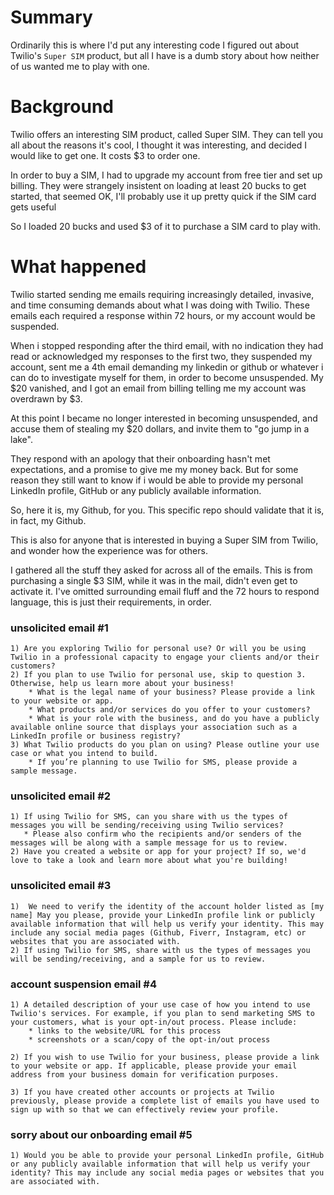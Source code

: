 Summary
=======

Ordinarily this is where I'd put any interesting code I figured out about
Twilio's `Super SIM` product, but all I have is a dumb story about how neither
of us wanted me to play with one.

Background
==========

Twilio offers an interesting SIM product, called Super SIM. They can tell you
all about the reasons it's cool, I thought it was interesting, and decided I
would like to get one. It costs $3 to order one.

In order to buy a SIM, I had to upgrade my account from free tier and set up
billing. They were strangely insistent on loading at least 20 bucks to get
started, that seemed OK, I'll probably use it up pretty quick if the SIM card
gets useful

So I loaded 20 bucks and used $3 of it to purchase a SIM card to play with.

What happened
=============

Twilio started sending me emails requiring increasingly detailed, invasive,
and time consuming demands about what I was doing with Twilio. These emails
each required a response within 72 hours, or my account would be suspended.

When i stopped responding after the third email, with no indication they had
read or acknowledged my responses to the first two, they suspended my account,
sent me a 4th email demanding my linkedin or github or whatever i can do to
investigate myself for them, in order to become unsuspended. My $20 vanished,
and I got an email from billing telling me my account was overdrawn by $3.

At this point I became no longer interested in becoming unsuspended, and accuse
them of stealing my $20 dollars, and invite them to "go jump in a lake".

They respond with an apology that their onboarding hasn't met expectations,
and a promise to give me my money back. But for some reason they still want
to know if i would be able to provide my personal LinkedIn profile, GitHub
or any publicly available information.

So, here it is, my Github, for you. This specific repo should validate that it
is, in fact, my Github.

This is also for anyone that is interested in buying a Super SIM from Twilio,
and wonder how the experience was for others.

I gathered all the stuff they asked for across all of the emails. This is from
purchasing a single $3 SIM, while it was in the mail, didn't even get to
activate it. I've omitted surrounding email fluff and the 72 hours to respond
language, this is just their requirements, in order.

### unsolicited email #1

    1) Are you exploring Twilio for personal use? Or will you be using Twilio in a professional capacity to engage your clients and/or their customers?
    2) If you plan to use Twilio for personal use, skip to question 3. Otherwise, help us learn more about your business!
        * What is the legal name of your business? Please provide a link to your website or app.
        * What products and/or services do you offer to your customers?
        * What is your role with the business, and do you have a publicly available online source that displays your association such as a LinkedIn profile or business registry?
    3) What Twilio products do you plan on using? Please outline your use case or what you intend to build. 
        * If you’re planning to use Twilio for SMS, please provide a sample message.

### unsolicited email #2

    1) If using Twilio for SMS, can you share with us the types of messages you will be sending/receiving using Twilio services?
       * Please also confirm who the recipients and/or senders of the messages will be along with a sample message for us to review.
    2) Have you created a website or app for your project? If so, we'd love to take a look and learn more about what you're building!

### unsolicited email #3

    1)  We need to verify the identity of the account holder listed as [my name] May you please, provide your LinkedIn profile link or publicly available information that will help us verify your identity. This may include any social media pages (Github, Fiverr, Instagram, etc) or websites that you are associated with.
    2) If using Twilio for SMS, share with us the types of messages you will be sending/receiving, and a sample for us to review.

### account suspension email #4

    1) A detailed description of your use case of how you intend to use Twilio's services. For example, if you plan to send marketing SMS to your customers, what is your opt-in/out process. Please include:
        * links to the website/URL for this process
        * screenshots or a scan/copy of the opt-in/out process

    2) If you wish to use Twilio for your business, please provide a link to your website or app. If applicable, please provide your email address from your business domain for verification purposes.

    3) If you have created other accounts or projects at Twilio previously, please provide a complete list of emails you have used to sign up with so that we can effectively review your profile.

### sorry about our onboarding email #5

    1) Would you be able to provide your personal LinkedIn profile, GitHub or any publicly available information that will help us verify your identity? This may include any social media pages or websites that you are associated with.
